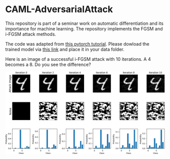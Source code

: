 # CAML-AdversarialAttack
This repository is part of a seminar work on automatic differentiation and its importance for machine learning. 
The repository implements the FGSM and i-FGSM attack methods. 

The code was adapted from [this pytorch tutorial](https://pytorch.org/tutorials/beginner/fgsm_tutorial.html). Please dowload the trained model via [this link](https://drive.google.com/drive/folders/1fn83DF14tWmit0RTKWRhPq5uVXt73e0h) and place it in your data folder. 

Here is an image of a successful i-FGSM attack with 10 iterations. A 4 becomes a 8. Do you see the difference?

![Alt](./images/shift4->8_cropped.png?raw=true, "Successful i-FGSM Attack on MNIST")
